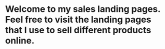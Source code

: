 # Welcome to my sales landing pages. Feel free to visit the landing pages that I use to sell different products online.
